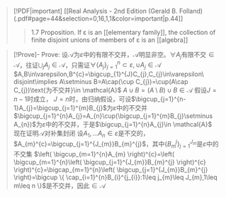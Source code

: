 

> [!PDF|important] [[Real Analysis - 2nd Edition (Gerald B. Folland) (.pdf#page=44&selection=0,16,1,1&color=important|p.44]]
> > 1.7 Proposition. If ε is an [[elementary family]], the collection of finite disjoint unions of members of ε is an [[algebra]]
> 

>[!Prove]- Prove:
>设$\mathcal{A}$为$\varepsilon$中的有限不交并，$\mathcal{A}$明显非空。$\forall A_{j}\text{有限不交}\in \mathcal{A}$，往证$\bigcup_{j}A_{j}\in \mathcal{A}$，只需证$\forall \{ A_{j} \}_{j=1}^{n}\subset\varepsilon,\cup A_{j}\in \mathcal{A}$
>$A,B\in\varepsilon,B^{c}=\bigcup_{1}^{J}C_{j},C_{j}\in\varepsilon\ disjoint\implies A\setminus B=A\cap(\cup C_{j})=\cup(A\cap C_{j})\text{为不交并}\in \mathcal{A}$
>$A\cup B=(A\setminus B)\cup B\in \mathcal{A}$
>假设$J=n-1$时成立，
>$J=n$时，由归纳假设，可设$\bigcup_{j=1}^{n-1}A_{j}=\bigcup_{j=1}^{m}B_{j}$为$\varepsilon$中的不交并
>$\bigcup_{j=1}^{n}A_{j}=A_{n}\cup(\bigcup_{j=1}^{m}B_{j}\setminus A_{n})$为$\varepsilon$中的不交并，于是$\bigcup_{j=1}^{n}A_{j}\in \mathcal{A}$
>现在证明$\mathcal{A}$对补集封闭
>设$A_{1},\dots A_{n}\in \varepsilon$是不交的，$A_{m}^{c}=\bigcup_{j=1}^{J_{m}}B_{m}^{j}$，其中$\{ B_{m}^{j} \}_{j=1}^{J_{m}}$是$\varepsilon$中的不交集
>$\left( \bigcup_{m=1}^{n}A_{m} \right)^{c}=\left( \bigcup_{m=1}^{n}\left( \bigcup_{j=1}^{J_{m}}B_{m}^{j} \right)^{c} \right)^{c}=\bigcap_{m=1}^{n}\left( \bigcup_{j=1}^{J_{m}}B_{m}^{j} \right)=\bigcup \{ \cap_{i=1}^{n}B_{i}^{j_{i}}:1\leq j_{m}\leq J_{m},1\leq m\leq n \}$是不交并，因此$\in \mathcal{A}$
>
>



